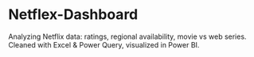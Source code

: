 # Netflex-Dashboard
Analyzing Netflix data: ratings, regional availability, movie vs web series. Cleaned with Excel &amp; Power Query, visualized in Power BI.
